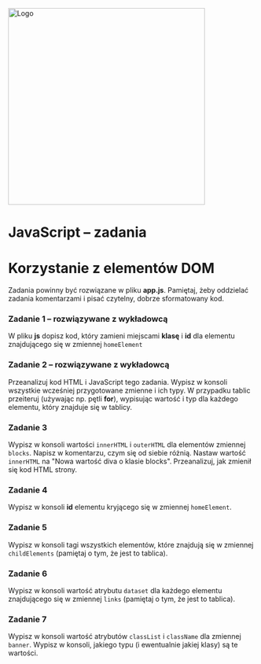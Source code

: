 <img alt="Logo" src="http://coderslab.pl/svg/logo-coderslab.svg" width="400">

# JavaScript &ndash; zadania
# Korzystanie z elementów DOM

Zadania powinny być rozwiązane w pliku **app.js**.
Pamiętaj, żeby oddzielać zadania komentarzami i pisać czytelny, dobrze sformatowany kod.

### Zadanie 1 &ndash; rozwiązywane z wykładowcą
W pliku **js** dopisz kod, który zamieni miejscami **klasę** i **id** dla elementu znajdującego się w zmiennej ```homeElement```

### Zadanie 2 &ndash; rozwiązywane z wykładowcą
Przeanalizuj kod HTML i JavaScript tego zadania. Wypisz w konsoli wszystkie wcześniej przygotowane zmienne i ich typy.
W przypadku tablic przeiteruj (używając np. pętli **for**), wypisując wartość i typ dla każdego elementu, który znajduje się w tablicy.

### Zadanie 3
Wypisz w konsoli wartości ```innerHTML``` i ```outerHTML``` dla elementów zmiennej ```blocks```. Napisz w komentarzu, czym się od siebie różnią. Nastaw wartość ```innerHTML``` na "Nowa wartość diva o klasie blocks". Przeanalizuj, jak zmienił się kod HTML strony.

### Zadanie 4
Wypisz w konsoli **id** elementu kryjącego się w zmiennej ```homeElement```.

### Zadanie 5
Wypisz w konsoli tagi wszystkich elementów, które znajdują się w zmiennej ```childElements``` (pamiętaj o tym, że jest to tablica).

### Zadanie 6
Wypisz w konsoli wartość atrybutu ```dataset``` dla każdego elementu znajdującego się w zmiennej ```links``` (pamiętaj o tym, że jest to tablica).

### Zadanie 7
Wypisz w konsoli wartość atrybutów ```classList``` i ```className``` dla zmiennej ```banner```.
Wypisz w konsoli, jakiego typu (i ewentualnie jakiej klasy) są te wartości.
